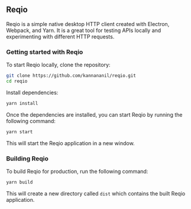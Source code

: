 ## Reqio

Reqio is a simple native desktop HTTP client created with Electron, Webpack, and Yarn. It is a great tool for testing APIs locally and experimenting with different HTTP requests.

### Getting started with Reqio

To start Reqio locally, clone the repository:

```bash
git clone https://github.com/kannananil/reqio.git
cd reqio
```

Install dependencies:

```bash
yarn install
```

Once the dependencies are installed, you can start Reqio by running the following command:

```bash
yarn start
```

This will start the Reqio application in a new window.

### Building Reqio

To build Reqio for production, run the following command:

```bash
yarn build
```

This will create a new directory called `dist` which contains the built Reqio application.
